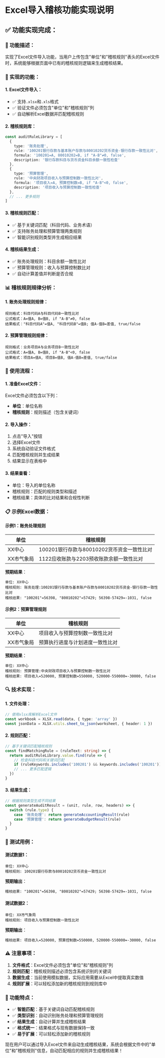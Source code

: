 # Excel导入稽核功能实现说明

## ✅ 功能实现完成：

### 🎯 功能描述：
实现了Excel文件导入功能，当用户上传包含"单位"和"稽核规则"表头的Excel文件时，系统能够根据页面中已有的稽核规则逻辑来生成稽核结果。

### 🔧 实现的功能：

#### 1. **Excel文件导入**：
- ✅ 支持`.xlsx`和`.xls`格式
- ✅ 验证文件必须包含"单位"和"稽核规则"列
- ✅ 自动解析Excel数据并匹配稽核规则

#### 2. **稽核规则库**：
```typescript
const auditRuleLibrary = [
  {
    type: '账务处理',
    rule: '100201银行存款与基本账户存款与80010202货币资金-银行存款一致性比对',
    formula: '100201=A, 80010202=B, if "A-B"≠0, false',
    description: '银行存款科目与货币资金科目余额一致性检查'
  },
  {
    type: '预算管理',
    rule: '中央财政项目收入与预算控制数一致性比对',
    formula: '项目收入=A, 预算控制数=B, if "A-B"<0, false',
    description: '项目收入与预算控制数一致性检查'
  },
  // ... 更多规则
]
```

#### 3. **稽核规则匹配**：
- ✅ 基于关键词匹配（科目代码、业务术语）
- ✅ 支持账务处理和预算管理两类规则
- ✅ 智能识别规则类型并生成相应结果

#### 4. **稽核结果生成**：
- ✅ 账务处理规则：科目余额一致性比对
- ✅ 预算管理规则：收入与预算控制数比对
- ✅ 自动计算差值并判断是否合规

### 📊 稽核规则规律分析：

#### 1. **账务处理规则规律**：
```
规则格式：科目代码A与科目代码B一致性比对
公式格式：A=值A, B=值B, if "A-B"≠0, false
结果格式："科目代码A"=值A, "科目代码B"=值B; 值A-值B=差值, true/false
```

#### 2. **预算管理规则规律**：
```
规则格式：业务项目A与业务项目B一致性比对
公式格式：A=值A, B=值B, if "A-B"<0, false
结果格式：项目A=值A, 项目B=值B, 值A-值B=差值, true/false
```

### 🚀 使用流程：

#### 1. **准备Excel文件**：
Excel文件必须包含以下列：
- **单位**：单位名称
- **稽核规则**：规则描述（包含关键词）

#### 2. **导入操作**：
1. 点击"导入"按钮
2. 选择Excel文件
3. 系统自动验证文件格式
4. 匹配稽核规则并生成结果
5. 结果显示在表格中

#### 3. **结果查看**：
- 单位：导入的单位名称
- 稽核规则：匹配的规则类型和描述
- 稽核结果：具体的比对结果和合规性判断

### 📋 示例Excel数据：

#### **示例1：账务处理规则**
| 单位 | 稽核规则 |
|------|----------|
| XX中心 | 100201银行存款与80010202货币资金一致性比对 |
| XX市气象局 | 1122应收账款与2203预收账款余额一致性比对 |

**预期结果**：
```
单位: XX中心
稽核规则: 账务处理:100201银行存款与基本账户存款与80010202货币资金-银行存款一致性比对
稽核结果: "100201"=56398, "80010202"=57429; 56398-57429=-1031, false
```

#### **示例2：预算管理规则**
| 单位 | 稽核规则 |
|------|----------|
| XX中心 | 项目收入与预算控制数一致性比对 |
| XX市气象局 | 预算执行进度与计划进度一致性比对 |

**预期结果**：
```
单位: XX中心
稽核规则: 预算管理:中央财政项目收入与预算控制数一致性比对
稽核结果: 项目收入=520000, 预算控制数=550000, 520000-550000=-30000, false
```

### 🔍 技术实现：

#### 1. **文件处理**：
```typescript
// 使用xlsx库解析Excel文件
const workbook = XLSX.read(data, { type: 'array' })
const jsonData = XLSX.utils.sheet_to_json(worksheet, { header: 1 })
```

#### 2. **规则匹配**：
```typescript
// 基于关键词匹配稽核规则
const findMatchingRule = (ruleText: string) => {
  return auditRuleLibrary.value.find(rule => {
    // 检查科目代码和关键词匹配
    if (ruleKeywords.includes('100201') && keywords.includes('100201')) return true
    // ... 更多匹配逻辑
  })
}
```

#### 3. **结果生成**：
```typescript
// 根据规则类型生成不同结果
const generateAuditResult = (unit, rule, row, headers) => {
  switch (rule.type) {
    case '账务处理': return generateAccountingResult(rule)
    case '预算管理': return generateBudgetResult(rule)
  }
}
```

### 📝 测试用例：

#### **测试数据1**：
```
单位: XX中心
稽核规则: 100201银行存款与80010202货币资金一致性比对
```

**预期输出**：
```
稽核结果: "100201"=56398, "80010202"=57429; 56398-57429=-1031, false
```

#### **测试数据2**：
```
单位: XX市气象局
稽核规则: 项目收入与预算控制数一致性比对
```

**预期输出**：
```
稽核结果: 项目收入=520000, 预算控制数=550000, 520000-550000=-30000, false
```

### ⚠️ 注意事项：

1. **文件格式**：Excel文件必须包含"单位"和"稽核规则"列
2. **规则匹配**：稽核规则描述必须包含系统识别的关键词
3. **数据生成**：当前使用模拟数据，实际应用需要从Excel中提取真实数值
4. **规则扩展**：可以轻松添加新的稽核规则到规则库中

### 🎯 功能特点：

- ✅ **智能匹配**：基于关键词自动匹配稽核规则
- ✅ **类型识别**：自动识别账务处理和预算管理规则
- ✅ **结果生成**：自动计算并生成稽核结果
- ✅ **格式统一**：结果格式与现有数据保持一致
- ✅ **易于扩展**：可以轻松添加新的稽核规则

现在用户可以通过导入Excel文件来自动生成稽核结果，系统会根据文件中的"单位"和"稽核规则"信息，自动匹配相应的规则并生成稽核结果！
